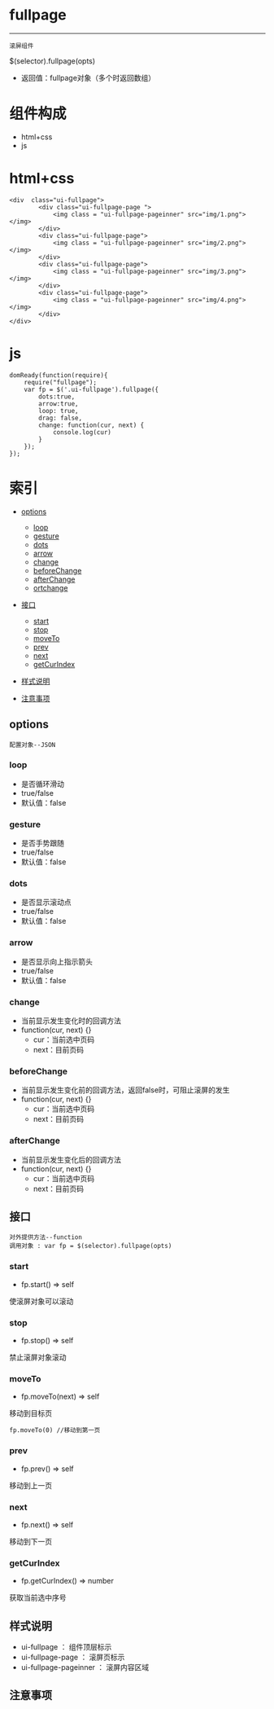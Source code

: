 
# fullpage
***
	滚屏组件

$(selector).fullpage(opts) 

*	返回值：fullpage对象（多个时返回数组）

# 组件构成

* html+css
* js

# html+css
	<div  class="ui-fullpage">
            <div class="ui-fullpage-page ">
                <img class = "ui-fullpage-pageinner" src="img/1.png"></img>
            </div>
            <div class="ui-fullpage-page">
                <img class = "ui-fullpage-pageinner" src="img/2.png"></img>
            </div>
            <div class="ui-fullpage-page">
                <img class = "ui-fullpage-pageinner" src="img/3.png"></img>
            </div>
            <div class="ui-fullpage-page">
                <img class = "ui-fullpage-pageinner" src="img/4.png"></img>
            </div>
    </div>

# js
	domReady(function(require){
        require("fullpage");
        var fp = $('.ui-fullpage').fullpage({
            dots:true,
            arrow:true,
            loop: true,
            drag: false,
			change: function(cur, next) {
				console.log(cur)
			}
        });
    });

# 索引
*	[options](#options)
	-	[loop](#loop)
	-	[gesture](#gesture)
	-	[dots](#dots)
	-	[arrow](#arrow)
	-	[change](#change)
	-	[beforeChange](#beforeChange)
	-	[afterChange](#afterChange)
	-	[ortchange](#ortchange)

*	[接口](#接口)
	-	[start](#start)
	-	[stop](#stop)
	-	[moveTo](#moveTo)
	-	[prev](#prev)
	-	[next](#next)
	-	[getCurIndex](#getCurIndex)

*	[样式说明](#样式说明)
*	[注意事项](#注意事项)

## <div id="options">options</div>
	配置对象--JSON

### <div id="loop">loop</div>

*	是否循环滑动 
*	true/false 
*	默认值：false

### <div id="gesture">gesture</div>

*	是否手势跟随 
*	true/false 
*	默认值：false

### <div id="dots">dots</div>

*	是否显示滚动点 
*	true/false 
*	默认值：false

###  <div id="arrow">arrow</div>

*	是否显示向上指示箭头 
*	true/false 
*	默认值：false

###  <div id="change">change</div>

*	当前显示发生变化时的回调方法
*	function(cur, next) {}
	-	cur：当前选中页码
	-	next：目前页码

###  <div id="beforeChange">beforeChange</div>

*	当前显示发生变化前的回调方法，返回false时，可阻止滚屏的发生
*	function(cur, next) {}
	-	cur：当前选中页码
	-	next：目前页码

###  <div id="afterChange">afterChange</div>

*	当前显示发生变化后的回调方法
*	function(cur, next) {}
	-	cur：当前选中页码
	-	next：目前页码



## <div id="接口">接口</div>
	对外提供方法--function
	调用对象 : var fp = $(selector).fullpage(opts)

###  <div id="start">start</div>
	
*	fp.start()   ⇒ self

使滚屏对象可以滚动

###  <div id="stop">stop</div>
	
*	fp.stop()   ⇒ self

禁止滚屏对象滚动

###  <div id="moveTo">moveTo</div>
	
*	fp.moveTo(next)   ⇒ self

移动到目标页

	fp.moveTo(0) //移动到第一页

###  <div id="prev">prev</div>
	
*	fp.prev()   ⇒ self

移动到上一页

###  <div id="next">next</div>
	
*	fp.next()   ⇒ self

移动到下一页

###  <div id="getCurIndex">getCurIndex</div>
	
*	fp.getCurIndex()   ⇒ number

获取当前选中序号

## <div id="样式说明">样式说明</div>

*	ui-fullpage ： 组件顶层标示
*	ui-fullpage-page ： 滚屏页标示
*	ui-fullpage-pageinner ： 滚屏内容区域

## <div id="注意事项">注意事项</div>
